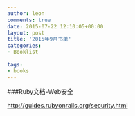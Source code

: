 ```yaml
---
author: leon
comments: true
date: 2015-07-22 12:10:05+00:00
layout: post
title: '2015年9月书单' 
categories:
- Booklist

tags:
- books
---
```


###Ruby文档-Web安全

http://guides.rubyonrails.org/security.html


